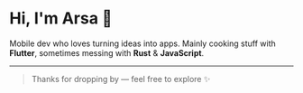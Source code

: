 # Hi, I'm Arsa 👋

Mobile dev who loves turning ideas into apps.
Mainly cooking stuff with **Flutter**, sometimes messing with **Rust** & **JavaScript**.

---

> Thanks for dropping by — feel free to explore ✨
